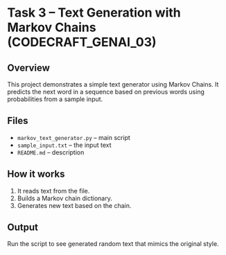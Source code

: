# Task 3 – Text Generation with Markov Chains (CODECRAFT_GENAI_03)

## Overview
This project demonstrates a simple text generator using Markov Chains. It predicts the next word in a sequence based on previous words using probabilities from a sample input.

## Files
- `markov_text_generator.py` – main script
- `sample_input.txt` – the input text
- `README.md` – description

## How it works
1. It reads text from the file.
2. Builds a Markov chain dictionary.
3. Generates new text based on the chain.

## Output
Run the script to see generated random text that mimics the original style.
